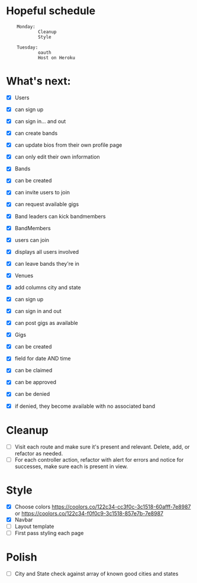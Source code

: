 # Hopeful schedule

        Monday:
                Cleanup
                Style

        Tuesday:
                oauth
                Host on Heroku
                
# What's next:
- [x] Users
-   [x] can sign up
-   [x] can sign in... and out
-   [x] can create bands
-   [x] can update bios from their own profile page
-   [x] can only edit their own information

- [x] Bands
-   [x] can be created
-   [x] can invite users to join
-   [x] can request available gigs
-   [x] Band leaders can kick bandmembers
        
- [x] BandMembers
-   [x] users can join
-   [x] displays all users involved
-   [x] can leave bands they're in

- [x] Venues
-   [x] add columns city and state
-   [x] can sign up
-   [x] can sign in and out
-   [x] can post gigs as available

- [x] Gigs
-   [x] can be created
-   [x] field for date AND time
-   [x] can be claimed
-   [x] can be approved
-   [x] can be denied
-   [x] if denied, they become available with no associated band

# Cleanup
- [ ] Visit each route and make sure it's present and relevant. Delete, add, or refactor as needed.
- [ ] For each controller action, refactor with alert for errors and notice for successes, make sure each is present in view.

# Style
- [x] Choose colors 
        https://coolors.co/122c34-cc3f0c-3c1518-60afff-7e8987
        or
        https://coolors.co/122c34-f0f0c9-3c1518-857e7b-7e8987
- [x] Navbar
- [ ] Layout template
- [ ] First pass styling each page

# Polish
- [ ] City and State check against array of known good cities and states

